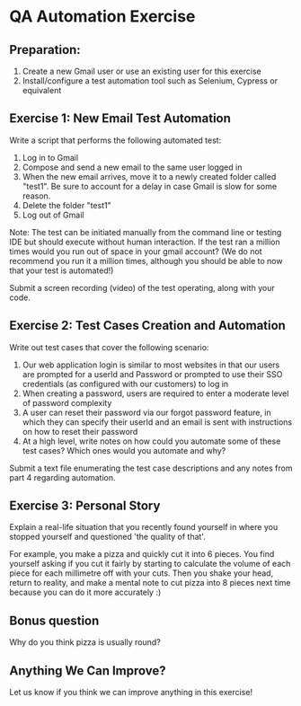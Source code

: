 # QA Automation Exercise

## Preparation:

1. Create a new Gmail user or use an existing user for this exercise
2. Install/configure a test automation tool such as Selenium, Cypress or equivalent

## Exercise 1: New Email Test Automation

Write a script that performs the following automated test:

1) Log in to Gmail
2) Compose and send a new email to the same user logged in
3) When the new email arrives, move it to a newly created folder called "test1". Be sure to account for a delay in case Gmail is slow for some reason.
4) Delete the folder "test1"
5) Log out of Gmail

Note: The test can be initiated manually from the command line or testing IDE but should execute without human 
interaction. If the test ran a million times would you run out of space in your gmail account? (We do not recommend 
you run it a million times, although you should be able to now that your test is automated!)

Submit a screen recording (video) of the test operating, along with your code.

## Exercise 2: Test Cases Creation and Automation

Write out test cases that cover the following scenario:
1) Our web application login is similar to most websites in that our users are prompted for a userId and Password or prompted to use their SSO credentials (as configured with our customers) to log in
2) When creating a password, users are required to enter a moderate level of password complexity
3) A user can reset their password via our forgot password feature, in which they can specify their userId and an email is sent with instructions on how to reset their password
4) At a high level, write notes on how could you automate some of these test cases? Which ones would you automate and why?

Submit a text file enumerating the test case descriptions and any notes from part 4 regarding automation.

## Exercise 3: Personal Story

Explain a real-life situation that you recently found yourself in where you stopped yourself and questioned 
'the quality of that'. 

For example, you make a pizza and quickly cut it into 6 pieces. You find yourself asking if you cut it fairly by 
starting to calculate the volume of each piece for each millimetre off with your cuts. Then you shake your head, 
return to reality, and make a mental note to cut pizza into 8 pieces next time because you can do it more accurately :)

## Bonus question

Why do you think pizza is usually round?

## Anything We Can Improve?

Let us know if you think we can improve anything in this exercise!
